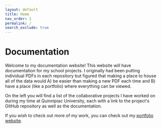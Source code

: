 ```yaml
---
layout: default
title: Home
nav_order: 1
permalink: /
search_exclude: true
---
```


# Documentation

Welcome to my documentation website! This website will have documentation for my school projects. I originally had been putting individual PDFs in each repository but figured that making a place to house all of the data would A) be easier than making a new PDF each time and B) have a place (like a portfolio) where everything can be viewed.

On the left you will find a list of the collaborative projects I have worked on during my time at Quinnipiac University, each with a link to the project's GitHub repository as well as the documentation.

If you wish to check out more of my work, you can check out my [portfolio website](https://bjaxqq.github.io).